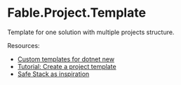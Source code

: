 # Fable.Project.Template

Template for one solution with multiple projects structure.



Resources:
- [Custom templates for dotnet new](https://learn.microsoft.com/en-us/dotnet/core/tools/custom-templates#installing-a-template)
- [Tutorial: Create a project template](https://learn.microsoft.com/en-us/dotnet/core/tutorials/cli-templates-create-project-template)
- [Safe Stack as inspiration](https://github.com/SAFE-Stack/SAFE-template)